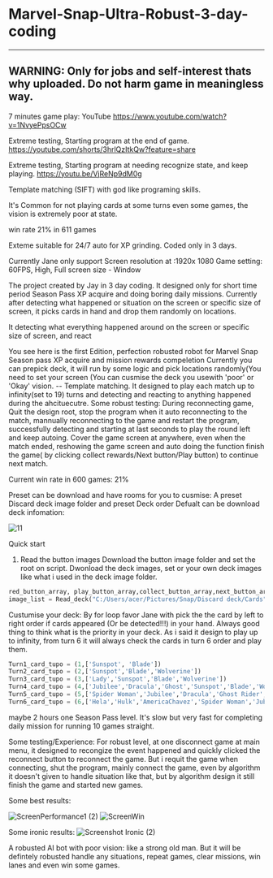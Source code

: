 # Marvel-Snap-Ultra-Robust-3-day-coding

-------------
WARNING: Only for jobs and self-interest thats why uploaded. Do not harm game in meaningless way.
-------------


7 minutes game play: YouTube https://www.youtube.com/watch?v=1NvyePpsOCw

Extreme testing, Starting program at the end of game. 
https://youtube.com/shorts/3hrlQzItkQw?feature=share

Extreme testing, Starting program at needing recognize state, and keep playing. 
https://youtu.be/VjReNp9dM0g

Template matching (SIFT) with god like programing skills.

It's Common for not playing cards at some turns even some games, the vision is extremely poor at state.

win rate 21% in 611 games

Exteme suitable for 24/7 auto for XP grinding. Coded only in 3 days.

Currently Jane only support 
Screen resolution at :1920x 1080
Game setting: 60FPS, High, Full screen size - Window

The project created by Jay in 3 day coding. 
It designed only for short time period Season Pass XP acquire and doing boring daily missions.
Currently after detecting what happened or situation on the screen or specific size of screen, it picks cards in hand and drop them randomly on locations.

It detecting what everything happened around on the screen or specific size of screen, and react 

You see here is the first Edition, perfection robusted robot for Marvel Snap Season pass XP acquire and mission rewards compeletion
Currently you can prepick deck, it will run by some logic and pick locations randomly(You need to set your screen  (You can cusmise the deck you usewith 'poor' or 'Okay' vision. -- Template matching.
It designed to play each match up to infinity(set to 19) turns and detecting and reacting to anything happened during the ahcituecutre.
Some robust testing:
During reconnecting game, Quit the design root, stop the program when it auto reconnecting to the match, mannually reconnecting to the game and restart the program, successfully detecting and starting at last seconds to play the round left and keep autoing.
Cover the game screen at anywhere, even when the match ended, reshowing the game screen and auto doing the function finish the game( by clicking collect rewards/Next button/Play button) to continue next match.

Current win rate in 600 games: 21%

Preset can be download and have rooms for you to cusmise:
A preset Discard deck image folder and preset Deck order
Defualt can be download deck infomation:

![11](https://user-images.githubusercontent.com/124453554/233508648-852f3538-26df-498b-93a2-53c2c76fe046.png)

Quick start
1. Read the button images
   Download the button image folder and set the root on script.
   Dwonload the deck images, set or your own deck images like what i used in the deck image folder. 
   
```python
red_button_array, play_button_array,collect_button_array,next_button_array,retreat_button_array,turn1next_button_array, turn2next_button_array, turn3next_button_array, turn4next_button_array, turn5next_button_array, Endnext_button_array = Load_buttons('C:/Users/acer/Pictures/Snap/Snap button')
image_list = Read_deck("C:/Users/acer/Pictures/Snap/Discard deck/Cards")
```
Custumise your deck: By for loop favor Jane with pick the the card by left to right order if cards appeared (Or be detected!!!) in your hand.
Always good thing to think what is the priority in your deck. As i said it design to play up to infinity, from turn 6 it will always check the cards in turn 6 order and play them.

```python
Turn1_card_tupo = (1,['Sunspot', 'Blade'])
Turn2_card_tupo = (2,['Sunspot','Blade','Wolverine'])
Turn3_card_tupo = (3,['Lady','Sunspot','Blade','Wolverine'])
Turn4_card_tupo = (4,['Jubilee','Dracula','Ghost','Sunspot','Blade','Wolverine'])
Turn5_card_tupo = (5,['Spider Woman','Jubilee','Dracula','Ghost Rider','Sunspot','Blade','Wolverine'])
Turn6_card_tupo = (6,['Hela','Hulk','AmericaChavez','Spider Woman','Jubilee','Dracula','Ghost Rider','Sunspot','Blade','Wolverine'])
```


maybe 2 hours one Season Pass level. It's slow but very fast for completing daily mission for running 10 games straight.



Some testing/Experience:
For robust level, at one disconnect game at main menu, it designed to recongize the event happened and quickly clicked the reconnect button to reconnect the game. But i requit the game when connecting, shut the program, mainly connect the game, even by algorithm it doesn't given to handle situation like that, but by algorithm design it still finish the game and started new games.

Some best results:

![ScreenPerformance1 (2)](https://user-images.githubusercontent.com/124453554/233507994-f2f9d38d-8c6b-4f9c-bbb1-11a84877da32.png)
![ScreenWin](https://user-images.githubusercontent.com/124453554/233508163-e9b55083-24f3-4da2-8afc-8e1796adb811.png)


Some ironic results:
![Screenshot Ironic (2)](https://user-images.githubusercontent.com/124453554/233509896-7d970d4f-2c72-43a4-817b-7fab626751db.png)


A robusted AI bot with poor vision: like a strong old man.
But it will be defintely robusted handle any situations, repeat games, clear missions, win lanes and even win some games.



